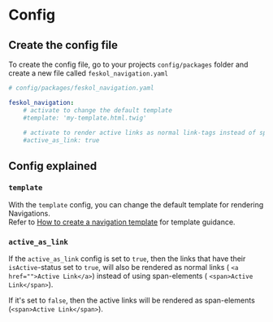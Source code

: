 # Config

## Create the config file

To create the config file, go to your projects `config/packages` folder and
create a new file called `feskol_navigation.yaml`

```yaml
# config/packages/feskol_navigation.yaml

feskol_navigation:
    # activate to change the default template
    #template: 'my-template.html.twig'
    
    # activate to render active links as normal link-tags instead of span-tag
    #active_as_link: true
```

## Config explained

### `template`

With the `template` config, you can change the default template for rendering
Navigations.  
Refer to [How to create a navigation template](template.md) for template
guidance.

### `active_as_link`

If the `active_as_link` config is set to `true`, then the links that have their
`isActive`-status set to `true`, will also be rendered as normal links (
`<a href="">Active Link</a>`) instead of using span-elements (
`<span>Active Link</span>`).

If it's set to `false`, then the active links will be rendered as span-elements
(`<span>Active Link</span>`).
